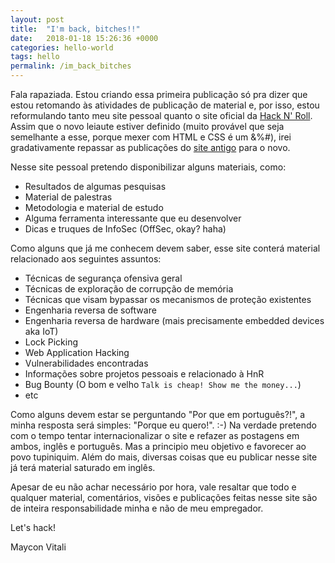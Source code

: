 ```yaml
---
layout: post
title:  "I'm back, bitches!!"
date:   2018-01-18 15:26:36 +0000
categories: hello-world
tags: hello
permalink: /im_back_bitches
---
```


Fala rapaziada. Estou criando essa primeira publicação só pra dizer que estou retomando às atividades de publicação de material e, por isso, estou reformulando tanto meu site pessoal quanto o site oficial da [Hack N' Roll](http://www.hacknroll.io). Assim que o novo leiaute estiver definido (muito provável que seja semelhante a esse, porque mexer com HTML e CSS é um &%#), irei gradativamente repassar as publicações do [site antigo](http://www.hacknroll.com) para o novo.

Nesse site pessoal pretendo disponibilizar alguns materiais, como:
- Resultados de algumas pesquisas
- Material de palestras
- Metodologia e material de estudo
- Alguma ferramenta interessante que eu desenvolver
- Dicas e truques de InfoSec (OffSec, okay? haha)


Como alguns que já me conhecem devem saber, esse site conterá material relacionado aos seguintes assuntos:
- Técnicas de segurança ofensiva geral
- Técnicas de exploração de corrupção de memória
- Técnicas que visam bypassar os mecanismos de proteção existentes
- Engenharia reversa de software
- Engenharia reversa de hardware (mais precisamente embedded devices aka IoT)
- Lock Picking
- Web Application Hacking
- Vulnerabilidades encontradas
- Informações sobre projetos pessoais e relacionado à HnR
- Bug Bounty (O bom e velho `Talk is cheap! Show me the money...`)
- etc

Como alguns devem estar se perguntando "Por que em português?!", a minha resposta será simples: "Porque eu quero!". :-)
Na verdade pretendo com o tempo tentar internacionalizar o site e refazer as postagens em ambos, inglês e português. Mas a principio meu objetivo e favorecer ao povo tupiniquim. Além do mais, diversas coisas que eu publicar nesse site já terá material saturado em inglês.

Apesar de eu não achar necessário por hora, vale resaltar que todo e qualquer material, comentários, visões e publicações feitas nesse site são de inteira responsabilidade minha e não de meu empregador.

Let's hack!

Maycon Vitali
